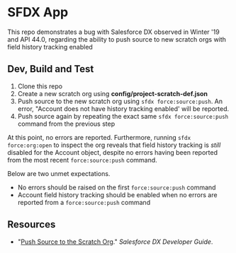 # SFDX  App

This repo demonstrates a bug with Salesforce DX observed in Winter '19
and API 44.0, regarding the ability to push source to new scratch orgs
with field history tracking enabled

## Dev, Build and Test

1. Clone this repo
2. Create a new scratch org using **config/project-scratch-def.json**
3. Push source to the new scratch org using `sfdx force:source:push`.
   An error, "Account does not have history tracking enabled' will be reported.
4. Push source again by repeating the exact same `sfdx force:source:push`
   command from the previous step

At this point, no errors are reported. Furthermore, running `sfdx force:org:open` to inspect the org reveals that field history tracking is _still_ disabled for the Account object, despite no errors having been reported from the most recent `force:source:push` command.

Below are two unmet expectations.

* No errors should be raised on the first `force:source:push` command
* Account field history tracking should be enabled when no errors are reported
  from a `force:source:push` command

## Resources

* "[Push Source to the Scratch Org][1]." _Salesforce DX Developer Guide_.

[1]: https://developer.salesforce.com/docs/atlas.en-us.sfdx_dev.meta/sfdx_dev/sfdx_dev_push_md_to_scratch_org.htm

